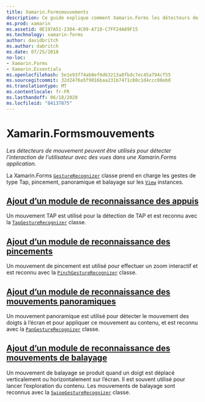 ```yaml
---
title: Xamarin.Formsmouvements
description: Ce guide explique comment Xamarin.Forms les détecteurs de mouvement peuvent être utilisés pour détecter l’interaction de l’utilisateur avec les vues dans une Xamarin.Forms application.
ms.prod: xamarin
ms.assetid: 0E197A51-2304-4C09-A710-C7FF24A89F15
ms.technology: xamarin-forms
author: davidbritch
ms.author: dabritch
ms.date: 07/25/2018
no-loc:
- Xamarin.Forms
- Xamarin.Essentials
ms.openlocfilehash: 5e1e93f74ab8ef6d63213a8fbdc7ec45a794cf55
ms.sourcegitcommit: 32d2476a5f9016baa231b7471c88c1d4ccc08eb8
ms.translationtype: MT
ms.contentlocale: fr-FR
ms.lasthandoff: 06/18/2020
ms.locfileid: "84137875"
---
```

# <a name="xamarinforms-gestures"></a>Xamarin.Formsmouvements

_Les détecteurs de mouvement peuvent être utilisés pour détecter l’interaction de l’utilisateur avec des vues dans une Xamarin.Forms application._

La Xamarin.Forms [`GestureRecognizer`](xref:Xamarin.Forms.GestureRecognizer) classe prend en charge les gestes de type Tap, pincement, panoramique et balayage sur les [`View`](xref:Xamarin.Forms.View) instances.

## <a name="adding-a-tap-gesture-recognizer"></a>[Ajout d’un module de reconnaissance des appuis](tap.md)

Un mouvement TAP est utilisé pour la détection de TAP et est reconnu avec la [`TapGestureRecognizer`](xref:Xamarin.Forms.TapGestureRecognizer) classe.

## <a name="adding-a-pinch-gesture-recognizer"></a>[Ajout d’un module de reconnaissance des pincements](pinch.md)

Un mouvement de pincement est utilisé pour effectuer un zoom interactif et est reconnu avec la [`PinchGestureRecognizer`](xref:Xamarin.Forms.PinchGestureRecognizer) classe.

## <a name="adding-a-pan-gesture-recognizer"></a>[Ajout d’un module de reconnaissance des mouvements panoramiques](pan.md)

Un mouvement panoramique est utilisé pour détecter le mouvement des doigts à l’écran et pour appliquer ce mouvement au contenu, et est reconnu avec la [`PanGestureRecognizer`](xref:Xamarin.Forms.PanGestureRecognizer) classe.

## <a name="adding-a-swipe-gesture-recognizer"></a>[Ajout d’un module de reconnaissance des mouvements de balayage](swipe.md)

Un mouvement de balayage se produit quand un doigt est déplacé verticalement ou horizontalement sur l’écran. Il est souvent utilisé pour lancer l’exploration du contenu. Les mouvements de balayage sont reconnus avec la [`SwipeGestureRecognizer`](xref:Xamarin.Forms.SwipeGestureRecognizer) classe.
